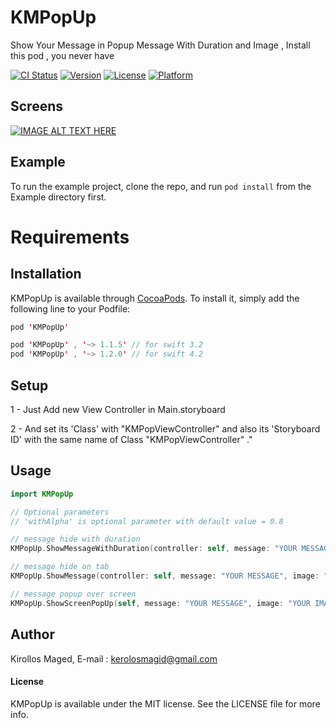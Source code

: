 # KMPopUp

Show Your Message in Popup Message With Duration and Image , Install this pod , you never have

[![CI Status](http://img.shields.io/travis/KirollosSa/-KMPopUp.svg?style=flat)](https://travis-ci.org/KirollosSa/-KMPopUp)
[![Version](https://img.shields.io/cocoapods/v/KMPopUp.svg?style=flat)](http://cocoapods.org/pods/KMPopUp)
[![License](https://img.shields.io/cocoapods/l/KMPopUp.svg?style=flat)](http://cocoapods.org/pods/KMPopUp)
[![Platform](https://img.shields.io/cocoapods/p/KMPopUp.svg?style=flat)](http://cocoapods.org/pods/KMPopUp)

## Screens
[![IMAGE ALT TEXT HERE](https://img.youtube.com/vi/Pwvm9L0p2G0/0.jpg)](https://www.youtube.com/watch?v=Pwvm9L0p2G0)


## Example

To run the example project, clone the repo, and run `pod install` from the Example directory first.

# Requirements


## Installation

KMPopUp is available through [CocoaPods](http://cocoapods.org). To install
it, simply add the following line to your Podfile:

```swift
pod 'KMPopUp'

pod 'KMPopUp' , '~> 1.1.5' // for swift 3.2
pod 'KMPopUp' , '~> 1.2.0' // for swift 4.2
```

## Setup
1 - Just Add new View Controller in Main.storyboard

2 - And set its 'Class' with "KMPopViewController" and also its 'Storyboard ID' with the same name of Class "KMPopViewController" ."

## Usage 
```swift
import KMPopUp

// Optional parameters
// 'withAlpha' is optional parameter with default value = 0.8

// message hide with duration
KMPopUp.ShowMessageWithDuration(controller: self, message: "YOUR MESSAGE", image: "YOUR IMAGE", duration: 2.0,withAlpha: 0.8)

// message hide on tab
KMPopUp.ShowMessage(controller: self, message: "YOUR MESSAGE", image: "YOUR IMAGE" ,withAlpha: 0.8)

// message popup over screen
KMPopUp.ShowScreenPopUp(self, message: "YOUR MESSAGE", image: "YOUR IMAGE", withAlpha: 0.8)


```


## Author

Kirollos Maged, E-mail : kerolosmagid@gmail.com

#### License

KMPopUp is available under the MIT license. See the LICENSE file for more info.
